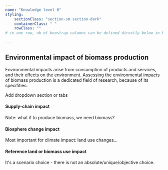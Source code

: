 ```yaml
---
name: "Knowledge level 0"
styling:
    sectionClass: "section-sm section-dark"
    containerClass: " "
    rowClass: ""
# in one row, nb of boostrap columns can be defined directly below in HTML

---
```


<div class="col-md-12 text-left">

## **Environmental impact of biomass production**

Environmental impacts arise from consumption of products and services, and their effects on the environment. Assessing the environmental impacts of biomass production is a dedicated field of research, because of its specifities: 

Add dropdown section or tabs

#### Supply-chain impact

Note: what if to produce biomass, we need biomass?

#### Biosphere change impact
Most important for climate impact: land use changes...

#### Reference land or biomass use impact

It's a scenario choice - there is not an absolute/unique/objective choice.


</div>

